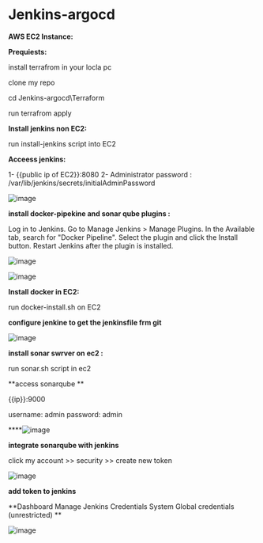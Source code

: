 # Jenkins-argocd

**AWS EC2 Instance:**

**Prequiests:**

install terrafrom in your locla pc 

clone my repo 

cd Jenkins-argocd\Terraform

run terrafrom apply 

**Install jenkins non EC2:**

run install-jenkins script into EC2

**Acceess jenkins:**

1- {{public ip of EC2}}:8080
2- Administrator password : /var/lib/jenkins/secrets/initialAdminPassword

![image](https://github.com/hesham131595/Jenkins-argocd/assets/93712347/e641cbdd-e73b-4321-8585-6a5338ac6b88)

**install docker-pipekine and sonar qube plugins :**

Log in to Jenkins.
Go to Manage Jenkins > Manage Plugins.
In the Available tab, search for "Docker Pipeline".
Select the plugin and click the Install button.
Restart Jenkins after the plugin is installed.

![image](https://github.com/hesham131595/Jenkins-argocd/assets/93712347/f6426216-5e4f-4e31-a85b-4de0796297a9)

![image](https://github.com/hesham131595/Jenkins-argocd/assets/93712347/efd96903-bb60-47ec-af56-7c6f7a3df7d4)


**Install docker in EC2:**

run docker-install.sh on EC2

**configure jenkine to get the jenkinsfile frm git**

![image](https://github.com/hesham131595/Jenkins-argocd/assets/93712347/a6401c31-73d5-45a3-a3e5-a892371fc81e)



**install sonar swrver on ec2 :**

run sonar.sh script in ec2

**access sonarqube **

{{ip}}:9000

username: admin
password: admin 

****![image](https://github.com/hesham131595/Jenkins-argocd/assets/93712347/1eb896ee-e95b-46df-a3e2-73d41d0c2df5)


**integrate sonarqube with jenkins**

click my account >> security >> create new token 


![image](https://github.com/hesham131595/Jenkins-argocd/assets/93712347/2f1dbd04-82a1-46a4-b03c-5f48d7a5d3f6)


**add token to jenkins**

**Dashboard
Manage Jenkins
Credentials
System
Global credentials (unrestricted)
**

![image](https://github.com/hesham131595/Jenkins-argocd/assets/93712347/ea3e25e0-c824-432e-a071-07e0cb29d838)
